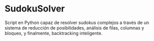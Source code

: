 # SudokuSolver
Script en Python capaz de resolver sudokus complejos a través de un sistema de reducción de posibilidades, análisis de filas, columnas y bloques, y finalmente, backtracking inteligente.
